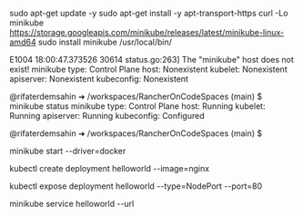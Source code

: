 sudo apt-get update -y
sudo apt-get install -y apt-transport-https
curl -Lo minikube https://storage.googleapis.com/minikube/releases/latest/minikube-linux-amd64
sudo install minikube /usr/local/bin/


E1004 18:00:47.373526   30614 status.go:263] The "minikube" host does not exist!
minikube
type: Control Plane
host: Nonexistent
kubelet: Nonexistent
apiserver: Nonexistent
kubeconfig: Nonexistent

@rifaterdemsahin ➜ /workspaces/RancherOnCodeSpaces (main) $ minikube status
minikube
type: Control Plane
host: Running
kubelet: Running
apiserver: Running
kubeconfig: Configured

@rifaterdemsahin ➜ /workspaces/RancherOnCodeSpaces (main) $ 


minikube start --driver=docker

kubectl create deployment helloworld --image=nginx

kubectl expose deployment helloworld --type=NodePort --port=80

minikube service helloworld --url
